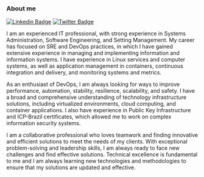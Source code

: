 ### About me
[![Linkedin Badge](https://img.shields.io/badge/-LinkedIn-blue?style=flat-square&logo=Linkedin&logoColor=white&link=https://www.linkedin.com/in/fabianosantosflorentino/)](https://www.linkedin.com/in/fabianosantosflorentino/)
[![Twitter Badge](https://img.shields.io/badge/-Twitter-1ca0f1?style=flat-square&labelColor=1ca0f1&logo=twitter&logoColor=white&link=https://twitter.com/fabianosanflor)](https://twitter.com/fabianosanflor)

<!--
**fabianoflorentino/fabianoflorentino** is a ✨ _special_ ✨ repository because its `README.md` (this file) appears on your GitHub profile.

Here are some ideas to get you started:

- 🔭 I’m currently working on ...
- 🌱 I’m currently learning ...
- 👯 I’m looking to collaborate on ...
- 🤔 I’m looking for help with ...
- 💬 Ask me about ...
- 📫 How to reach me: ...
- 😄 Pronouns: ...
- ⚡ Fun fact: ...
-->
I am an experienced IT professional, with strong experience in Systems Administration, Software Engineering, and Setting Management. My career has focused on SRE and DevOps practices, in which I have gained extensive experience in managing and implementing information and information systems. I have experience in Linux services and computer systems, as well as application management in containers, continuous integration and delivery, and monitoring systems and metrics.

As an enthusiast of DevOps, I am always looking for ways to improve performance, automation, stability, resilience, scalability, and safety. I have a broad and comprehensive understanding of technology infrastructure solutions, including virtualized environments, cloud computing, and container applications. I also have experience in Public Key Infrastructure and ICP-Brazil certificates, which allowed me to work on complex information security systems.

I am a collaborative professional who loves teamwork and finding innovative and efficient solutions to meet the needs of my clients. With exceptional problem-solving and leadership skills, I am always ready to face new challenges and find effective solutions. Technical excellence is fundamental to me and I am always learning new technologies and methodologies to ensure that my solutions are updated and effective.
